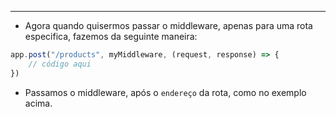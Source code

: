 ___
- Agora quando quisermos passar o middleware, apenas para uma rota especifica, fazemos da seguinte maneira:
```ts
app.post("/products", myMiddleware, (request, response) => {
	// código aqui
})
```
- Passamos o middleware, após o `endereço` da rota, como no exemplo acima.